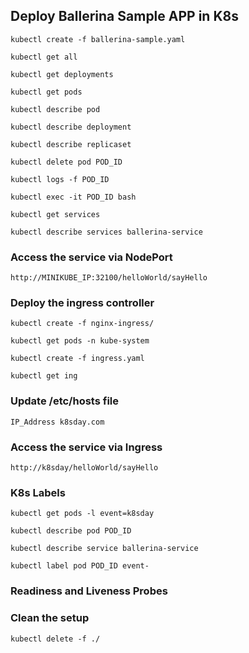 ## Deploy Ballerina Sample APP in K8s

```
kubectl create -f ballerina-sample.yaml

kubectl get all

kubectl get deployments

kubectl get pods

kubectl describe pod

kubectl describe deployment

kubectl describe replicaset

kubectl delete pod POD_ID

kubectl logs -f POD_ID

kubectl exec -it POD_ID bash

kubectl get services

kubectl describe services ballerina-service

```

### Access the service via NodePort

```
http://MINIKUBE_IP:32100/helloWorld/sayHello
```

### Deploy the ingress controller

```
kubectl create -f nginx-ingress/

kubectl get pods -n kube-system

kubectl create -f ingress.yaml

kubectl get ing

```

### Update /etc/hosts file

```
IP_Address k8sday.com
```

### Access the service via Ingress

```
http://k8sday/helloWorld/sayHello
```

### K8s Labels

```
kubectl get pods -l event=k8sday

kubectl describe pod POD_ID

kubectl describe service ballerina-service

kubectl label pod POD_ID event-

```

### Readiness and Liveness Probes


### Clean the setup

```
kubectl delete -f ./
```

